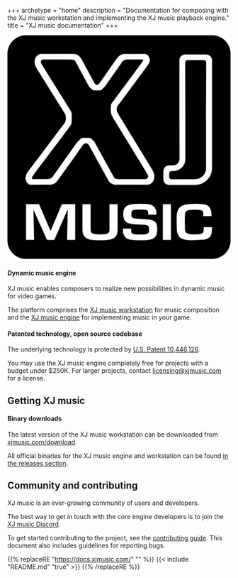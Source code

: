 +++
archetype = "home"
description = "Documentation for composing with the XJ music workstation and implementing the XJ music playback engine."
title = "XJ music documentation"
+++

![XJ music logo](xj-music-logo.png?width=400px)

#### Dynamic music engine

XJ music enables composers to realize new possibilities in dynamic music for video games.

The platform comprises the [XJ music workstation](https://github.com/xjmusic/xjmusic/blob/main/workstation/README.md) for music composition and the [XJ music engine](https://github.com/xjmusic/xjmusic/blob/main/engine/README.md) for implementing music in your game.

#### Patented technology, open source codebase

The underlying technology is protected by [U.S. Patent 10,446,126](https://patents.google.com/patent/US10446126B1/).

You may use the XJ music engine completely free for projects with a budget under $250K. For larger projects, contact licensing@xjmusic.com for a license.

## Getting XJ music

#### Binary downloads
The latest version of the XJ music workstation can be downloaded from [xjmusic.com/download](https://xjmusic.com/download).

All official binaries for the XJ music engine and workstation can be found [in the releases section](https://github.com/xjmusic/xjmusic/releases).

## Community and contributing

XJ music is an ever-growing community of users and developers.

The best way to get in touch with the core engine developers is to join the [XJ music Discord](https://discord.xj.io/).

To get started contributing to the project, see the [contributing guide](https://github.com/xjmusic/xjmusic/blob/main/CONTRIBUTING.md). This document also includes guidelines for reporting bugs.

{{% replaceRE "https://docs.xjmusic.com/" "" %}}
{{< include "README.md" "true" >}}
{{% /replaceRE %}}
